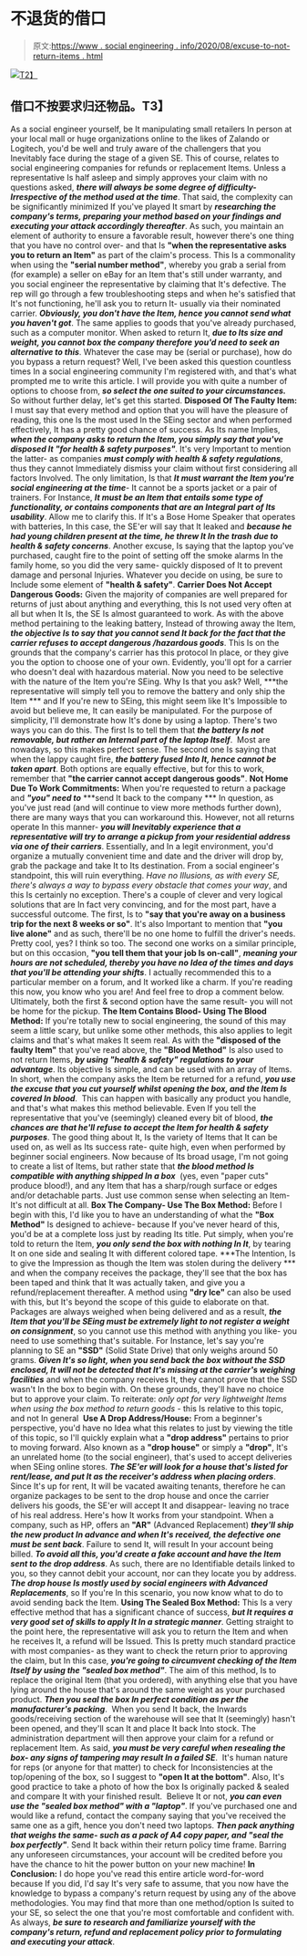 # 不退货的借口

> 原文:[https://www . social engineering . info/2020/08/excuse-to-not-return-items . html](https://www.socialengineering.info/2020/08/excuse-to-not-return-items.html)

[![](../Images/717f74d2790b975b40d9e6ceed9de236.png)T2】](https://1.bp.blogspot.com/-NhzASlSdkzE/Xz4oy6zoUAI/AAAAAAAAkws/8Co2U4pCbNAEPqwqOVo0HK8HSCUaiA6uwCLcBGAsYHQ/s1600/Social%2BEngineering%2BDon%2527t%2BSend%2BItems%2BBack.%2Bwww.socialengineers.net.png)

## **借口不按要求归还物品。T3】**

As a social engineer yourself, be It manipulating small retailers In person at your local mall or huge organizations online to the likes of Zalando or Logitech, you'd be well and truly aware of the challengers that you Inevitably face during the stage of a given SE. This of course, relates to social engineering companies for refunds or replacement Items. Unless a representative Is half asleep and simply approves your claim with no questions asked, ***there will always be some degree of difficulty- Irrespective of the method used at the time***.
  That said, the complexity can be significantly minimized If you've played It smart by ***researching the company's terms, preparing your method based on your findings and executing your attack accordingly thereafter***. As such, you maintain an element of authority to ensure a favorable result, however there's one thing that you have no control over- and that Is **"when the representative asks you to return an Item"** as part of the claim's process.
  This Is a commonality when using the **"serial number method"**, whereby you grab a serial from (for example) a seller on eBay for an Item that's still under warranty, and you social engineer the representative by claiming that It's defective. The rep will go through a few troubleshooting steps and when he's satisfied that It's not functioning, he'll ask you to return It- usually via their nominated carrier. ***Obviously, you don't have the Item, hence you cannot send what you haven't got***.
  The same applies to goods that you've already purchased, such as a computer monitor. When asked to return It, ***due to Its size and weight, you cannot box the company therefore you'd need to seek an alternative to this***. Whatever the case may be (serial or purchase), how do you bypass a return request? Well, I've been asked this question countless times In a social engineering community I'm registered with, and that's what prompted me to write this article. I will provide you with quite a number of options to choose from, ***so select the one suited to your circumstances.*** So without further delay, let's get this started.
  **Disposed Of The Faulty Item:**
  I must say that every method and option that you will have the pleasure of reading, this one Is the most used In the SEing sector and when performed effectively, It has a pretty good chance of success. As Its name Implies, ***when the company asks to return the Item, you simply say that you've disposed It "for health & safety purposes"***. It's very Important to mention the latter- as companies ***must comply with health & safety regulations***, thus they cannot Immediately dismiss your claim without first considering all factors Involved. The only limitation, Is that ***It must warrant the Item you're social engineering at the time***- It cannot be a sports jacket or a pair of trainers.
  For Instance, ***It must be an Item that entails some type of functionality, or contains components that are an Integral part of Its usability***. Allow me to clarify this. If It's a Bose Home Speaker that operates with batteries, In this case, the SE'er will say that It leaked and ***because he had young children present at the time, he threw It In the trash due to health & safety concerns***. Another excuse, Is saying that the laptop you've purchased, caught fire to the point of setting off the smoke alarms In the family home, so you did the very same- quickly disposed of It to prevent damage and personal Injuries. Whatever you decide on using, be sure to Include some element of **"health & safety"**.
  **Carrier Does Not Accept Dangerous Goods:**
  Given the majority of companies are well prepared for returns of just about anything and everything, this Is not used very often at all but when It Is, the SE Is almost guaranteed to work. As with the above method pertaining to the leaking battery, Instead of throwing away the Item, ***the objective Is to say that you cannot send It back for the fact that the carrier refuses to accept dangerous /hazardous goods***. This Is on the grounds that the company's carrier has this protocol In place, or they give you the option to choose one of your own. Evidently, you'll opt for a carrier who doesn't deal with hazardous material.
  Now you need to be selective with the nature of the Item you're SEing. Why Is that you ask? Well, ***the representative will simply tell you to remove the battery and only ship the Item *** and If you're new to SEing, this might seem like It's Impossible to avoid but believe me, It can easily be manipulated. For the purpose of simplicity, I'll demonstrate how It's done by using a laptop. There's two ways you can do this. The first Is to tell them that ***the battery Is not removable, but rather an Internal part of the laptop Itself***.  Most are nowadays, so this makes perfect sense. The second one Is saying that when the lappy caught fire, ***the battery fused Into It, hence cannot be taken apart***. Both options are equally effective, but for this to work, remember that **"the carrier cannot accept dangerous goods"**.
  **Not Home Due To Work Commitments:**
  When you're requested to return a package and ***"you" need to*** ***send It back to the company *** In question, as you've just read (and will continue to view more methods further down), there are many ways that you can workaround this. However, not all returns operate In this manner- ***you will Inevitably experience that a representative will try to arrange a pickup from your residential address via one of their carriers***. Essentially, and In a legit environment, you'd organize a mutually convenient time and date and the driver will drop by, grab the package and take It to Its destination. From a social engineer's standpoint, this will ruin everything. *Have no Illusions, as with every SE, there's always a way to bypass every obstacle that comes your way*, and this Is certainly no exception.
  There's a couple of clever and very logical solutions that are In fact very convincing, and for the most part, have a successful outcome. The first, Is to **"say that you're away on a business trip for the next 8 weeks or so"**. It's also Important to mention that **"you live alone"** and as such, there'll be no one home to fulfill the driver's needs. Pretty cool, yes? I think so too.
  The second one works on a similar principle, but on this occasion, **"you tell them that your job Is on-call"**, ***meaning your hours are not scheduled, thereby you have no Idea of the times and days that you'll be attending your shifts***. I actually recommended this to a particular member on a forum, and It worked like a charm. If you're reading this now, you know who you are! And feel free to drop a comment below. Ultimately, both the first & second option have the same result- you will not be home for the pickup.
  **The Item Contains Blood- Using The Blood Method:**
  If you're totally new to social engineering, the sound of this may seem a little scary, but unlike some other methods, this also applies to legit claims and that's what makes It seem real. As with the **"disposed of the faulty Item"** that you've read above, the **"Blood Method"** Is also used to not return Items, ***by using "health & safety" regulations to your advantage***. Its objective Is simple, and can be used with an array of Items. In short, when the company asks the Item be returned for a refund, ***you use the excuse that you cut yourself whilst opening the box, and the Item Is covered In blood***.  This can happen with basically any product you handle, and that's what makes this method believable.
  Even If you tell the representative that you've (seemingly) cleaned every bit of blood, ***the chances are that he'll refuse to accept the Item for health & safety purposes***. The good thing about It, Is the variety of Items that It can be used on, as well as Its success rate- quite high, even when performed by beginner social engineers. Now because of Its broad usage, I'm not going to create a list of Items, but rather state that ***the blood method Is compatible with anything shipped In a box***  (yes, even "paper cuts" produce blood!), and any Item that has a sharp/rough surface or edges and/or detachable parts. Just use common sense when selecting an Item- It's not difficult at all.
  **Box The Company- Use The Box Method:**
  Before I begin with this, I'd like you to have an understanding of what the **"Box Method"** Is designed to achieve- because If you've never heard of this, you'd be at a complete loss just by reading Its title. Put simply, when you're told to return the Item, ***you only send the box with nothing In It***, by tearing It on one side and sealing It with different colored tape. ***The Intention, Is to give the Impression as though the Item was stolen during the delivery *** and when the company receives the package, they'll see that the box has been taped and think that It was actually taken, and give you a refund/replacement thereafter. A method using **"dry Ice"** can also be used with this, but It's beyond the scope of this guide to elaborate on that.
  Packages are always weighed when being delivered and as a result, ***the Item that you'll be SEing must be extremely light to not register a weight on consignment***, so you cannot use this method with anything you like- you need to use something that's suitable. For Instance, let's say you're planning to SE an **"SSD"** (Solid State Drive) that only weighs around 50 grams. ***Given It's so light, when you send back the box without the SSD enclosed, It will not be detected that It's missing at the carrier's weighing facilities*** and when the company receives It, they cannot prove that the SSD wasn't In the box to begin with. On these grounds, they'll have no choice but to approve your claim. To reiterate: *only opt for very lightweight Items when using the box method to return goods* - this Is relative to this topic, and not In general 
  **Use A Drop Address/House:**
  From a beginner's perspective, you'd have no Idea what this relates to just by viewing the title of this topic, so I'll quickly explain what a **"drop address"** pertains to prior to moving forward. Also known as a **"drop house"** or simply a **"drop"**, It's an unrelated home (to the social engineer), that's used to accept deliveries when SEing online stores. ***The SE'er will look for a house that's listed for rent/lease, and put It as the receiver's address when placing orders***. Since It's up for rent, It will be vacated awaiting tenants, therefore he can organize packages to be sent to the drop house and once the carrier delivers his goods, the SE'er will accept It and disappear- leaving no trace of his real address.
  Here's how It works from your standpoint. When a company, such as HP, offers an **"AR"** (Advanced Replacement) ***they'll ship the new product In advance and when It's received, the defective one must be sent back***. Failure to send It, will result In your account being billed. ***To avoid all this, you'd create a fake account and have the Item sent to the drop address***. As such, there are no Identifiable details linked to you, so they cannot debit your account, nor can they locate you by address. ***The drop house Is mostly used by social engineers with Advanced Replacements***, so If you're In this scenario, you now know what to do to avoid sending back the Item.
  **Using The Sealed Box Method:**
  This Is a very effective method that has a significant chance of success, ***but It requires a very good set of skills to apply It In a strategic manner***. Getting straight to the point here, the representative will ask you to return the Item and when he receives It, a refund will be Issued. This Is pretty much standard practice with most companies- as they want to check the return prior to approving the claim, but In this case, ***you're going to circumvent checking of the Item Itself by using the "sealed box method"***. The aim of this method, Is to replace the original Item (that you ordered), with anything else that you have lying around the house that's around the same weight as your purchased product. ***Then you seal the box In perfect condition as per the manufacturer's packing***. 
  When you send It back, the Inwards goods/receiving section of the warehouse will see that It (seemingly) hasn't been opened, and they'll scan It and place It back Into stock. The administration department will then approve your claim for a refund or replacement Item. As said, ***you must be very careful when resealing the box- any signs of tampering may result In a failed SE***.  It's human nature for reps (or anyone for that matter) to check for Inconsistencies at the top/opening of the box, so I suggest to **"open It at the bottom"**. Also, It's good practice to take a photo of how the box Is originally packed & sealed and compare It with your finished result. 
  Believe It or not, ***you can even use the "sealed box method" with a "laptop"***. If you've purchased one and would like a refund, contact the company saying that you've received the same one as a gift, hence you don't need two laptops. ***Then pack anything that weighs the same- such as a pack of A4 copy paper, and "seal the box perfectly"***. Send It back within their return policy time frame. Barring any unforeseen circumstances, your account will be credited before you have the chance to hit the power button on your new machine!
  **In Conclusion:**
  I do hope you've read this entire article word-for-word because If you did, I'd say It's very safe to assume, that you now have the knowledge to bypass a company's return request by using any of the above methodologies. You may find that more than one method/option Is suited to your SE, so select the one that you're most comfortable and confident with. As always, ***be sure to research and familiarize yourself with the company's return, refund and replacement policy prior to formulating and executing your attack***.